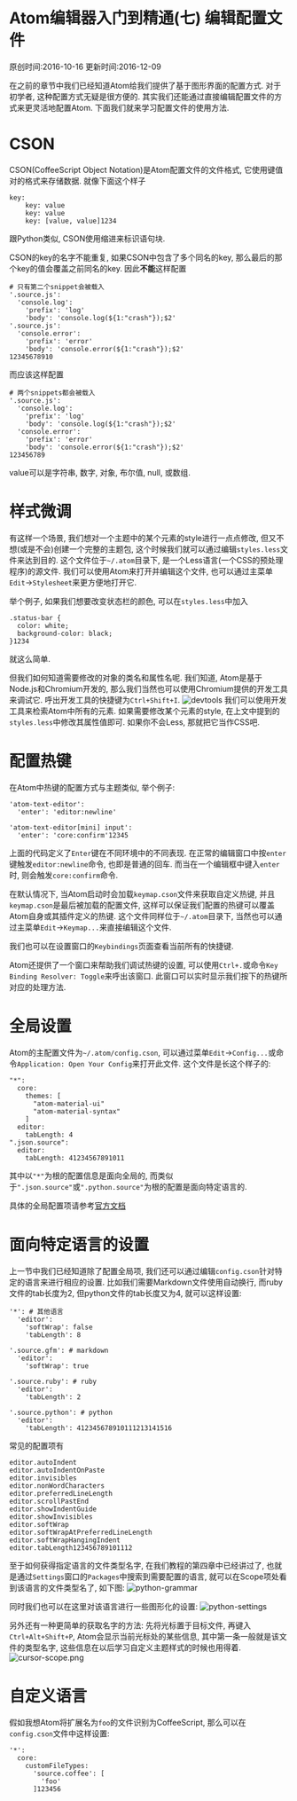 Atom编辑器入门到精通(七) 编辑配置文件
=====================================

原创时间:2016-10-16
 更新时间:2016-12-09

在之前的章节中我们已经知道Atom给我们提供了基于图形界面的配置方式. 对于初学者, 这种配置方式无疑是很方便的. 其实我们还能通过直接编辑配置文件的方式来更灵活地配置Atom. 下面我们就来学习配置文件的使用方法.

CSON
====

CSON(CoffeeScript Object Notation)是Atom配置文件的文件格式, 它使用键值对的格式来存储数据. 就像下面这个样子

``` {.prettyprint data-initialized="true" data-gclp-id="0"}
key:
    key: value
    key: value
    key: [value, value]1234
```

跟Python类似, CSON使用缩进来标识语句块.

CSON的key的名字不能重复, 如果CSON中包含了多个同名的key, 那么最后的那个key的值会覆盖之前同名的key.
 因此**不能**这样配置

``` {.prettyprint data-initialized="true" data-gclp-id="1"}
# 只有第二个snippet会被载入
'.source.js':
  'console.log':
    'prefix': 'log'
    'body': 'console.log(${1:"crash"});$2'
'.source.js':
  'console.error':
    'prefix': 'error'
    'body': 'console.error(${1:"crash"});$2'
12345678910
```

而应该这样配置

``` {.prettyprint data-initialized="true" data-gclp-id="2"}
# 两个snippets都会被载入
'.source.js':
  'console.log':
    'prefix': 'log'
    'body': 'console.log(${1:"crash"});$2'
  'console.error':
    'prefix': 'error'
    'body': 'console.error(${1:"crash"});$2'
123456789
```

value可以是字符串, 数字, 对象, 布尔值, null, 或数组.

样式微调
========

有这样一个场景, 我们想对一个主题中的某个元素的style进行一点点修改, 但又不想(或是不会)创建一个完整的主题包, 这个时候我们就可以通过编辑`styles.less`文件来达到目的. 这个文件位于`~/.atom`目录下, 是一个Less语言(一个CSS的预处理程序)的源文件.
 我们可以使用Atom来打开并编辑这个文件, 也可以通过主菜单`Edit`-\>`Stylesheet`来更方便地打开它.

举个例子, 如果我们想要改变状态栏的颜色, 可以在`styles.less`中加入

``` {.prettyprint data-initialized="true" data-gclp-id="3"}
.status-bar {
  color: white;
  background-color: black;
}1234
```

就这么简单.

但我们如何知道需要修改的对象的类名和属性名呢. 我们知道, Atom是基于Node.js和Chromium开发的, 那么我们当然也可以使用Chromium提供的开发工具来调试它. 呼出开发工具的快捷键为`Ctrl+Shift+I`.
 ![devtools](https://raw.githubusercontent.com/PeterHo/images/master/blog/editor/atom/atom_7/devtools.png)
 我们可以使用开发工具来检索Atom中所有的元素. 如果需要修改某个元素的style, 在上文中提到的`styles.less`中修改其属性值即可. 如果你不会Less, 那就把它当作CSS吧.

配置热键
========

在Atom中热键的配置方式与主题类似, 举个例子:

``` {.prettyprint data-initialized="true" data-gclp-id="4"}
'atom-text-editor':
  'enter': 'editor:newline'

'atom-text-editor[mini] input':
  'enter': 'core:confirm'12345
```

上面的代码定义了`Enter`键在不同环境中的不同表现. 在正常的编辑窗口中按`enter`键触发`editor:newline`命令, 也即是普通的回车. 而当在一个编辑框中键入`enter`时, 则会触发`core:confirm`命令.

在默认情况下, 当Atom启动时会加载`keymap.cson`文件来获取自定义热键, 并且`keymap.cson`是最后被加载的配置文件, 这样可以保证我们配置的热键可以覆盖Atom自身或其插件定义的热键. 这个文件同样位于`~/.atom`目录下, 当然也可以通过主菜单`Edit`-\>`Keymap...`来直接编辑这个文件.

我们也可以在设置窗口的`Keybindings`页面查看当前所有的快捷键.

Atom还提供了一个窗口来帮助我们调试热键的设置, 可以使用`Ctrl+.`或命令`Key Binding Resolver: Toggle`来呼出该窗口. 此窗口可以实时显示我们按下的热键所对应的处理方法.

全局设置
========

Atom的主配置文件为`~/.atom/config.cson`, 可以通过菜单`Edit`-\>`Config...`或命令`Application: Open Your Config`来打开此文件.
 这个文件是长这个样子的:

``` {.prettyprint data-initialized="true" data-gclp-id="5"}
"*":
  core:
    themes: [
      "atom-material-ui"
      "atom-material-syntax"
    ]
  editor:
    tabLength: 4
".json.source":
  editor:
    tabLength: 41234567891011
```

其中以`"*"`为根的配置信息是面向全局的, 而类似于`".json.source"`或`".python.source"`为根的配置是面向特定语言的.

具体的全局配置项请参考[官方文档](http://flight-manual.atom.io/using-atom/sections/basic-customization/#configuration-key-reference)

面向特定语言的设置
==================

上一节中我们已经知道除了配置全局项, 我们还可以通过编辑`config.cson`针对特定的语言来进行相应的设置.
 比如我们需要Markdown文件使用自动换行, 而ruby文件的tab长度为2, 但python文件的tab长度又为4, 就可以这样设置:

``` {.prettyprint data-initialized="true" data-gclp-id="6"}
'*': # 其他语言
  'editor':
    'softWrap': false
    'tabLength': 8

'.source.gfm': # markdown
  'editor':
    'softWrap': true

'.source.ruby': # ruby
  'editor':
    'tabLength': 2

'.source.python': # python
  'editor':
    'tabLength': 412345678910111213141516
```

常见的配置项有

``` {.prettyprint data-initialized="true" data-gclp-id="7"}
editor.autoIndent
editor.autoIndentOnPaste
editor.invisibles
editor.nonWordCharacters
editor.preferredLineLength
editor.scrollPastEnd
editor.showIndentGuide
editor.showInvisibles
editor.softWrap
editor.softWrapAtPreferredLineLength
editor.softWrapHangingIndent
editor.tabLength123456789101112
```

至于如何获得指定语言的文件类型名字, 在我们教程的第四章中已经讲过了, 也就是通过`Settings`窗口的`Packages`中搜索到需要配置的语言, 就可以在Scope项处看到该语言的文件类型名了, 如下图:
 ![python-grammar](https://raw.githubusercontent.com/PeterHo/images/master/blog/editor/atom/atom_7/python-grammar.png)

同时我们也可以在这里对该语言进行一些图形化的设置:
 ![python-settings](https://raw.githubusercontent.com/PeterHo/images/master/blog/editor/atom/atom_7/python-settings.png)

另外还有一种更简单的获取名字的方法: 先将光标置于目标文件, 再键入`Ctrl+Alt+Shift+P`, Atom会显示当前光标处的某些信息, 其中第一条一般就是该文件的类型名字, 这些信息在以后学习自定义主题样式的时候也用得着.
 ![cursor-scope.png](https://raw.githubusercontent.com/PeterHo/images/master/blog/editor/atom/atom_7/cursor-scope.png)

自定义语言
==========

假如我想Atom将扩展名为`foo`的文件识别为CoffeeScript, 那么可以在`config.cson`文件中这样设置:

``` {.prettyprint data-initialized="true" data-gclp-id="8"}
'*':
  core:
    customFileTypes:
      'source.coffee': [
        'foo'
      ]123456
```
